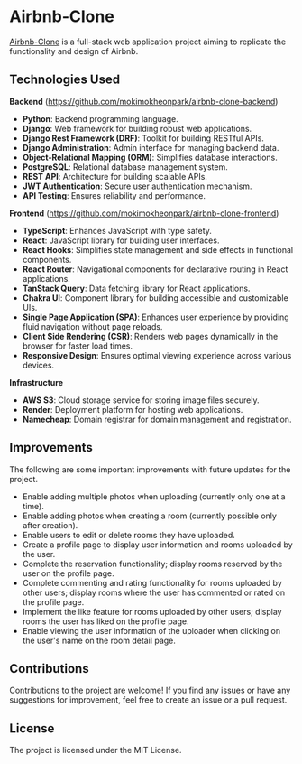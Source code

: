 # Airbnb-Clone

[Airbnb-Clone](https://airbnb-clone-frontend-4e4e.onrender.com/) is a full-stack web application project aiming to replicate the functionality and design of Airbnb.

## Technologies Used

**Backend** (https://github.com/mokimokheonpark/airbnb-clone-backend)

- **Python**: Backend programming language.
- **Django**: Web framework for building robust web applications.
- **Django Rest Framework (DRF)**: Toolkit for building RESTful APIs.
- **Django Administration**: Admin interface for managing backend data.
- **Object-Relational Mapping (ORM)**: Simplifies database interactions.
- **PostgreSQL**: Relational database management system.
- **REST API**: Architecture for building scalable APIs.
- **JWT Authentication**: Secure user authentication mechanism.
- **API Testing**: Ensures reliability and performance.

**Frontend** (https://github.com/mokimokheonpark/airbnb-clone-frontend)

- **TypeScript**: Enhances JavaScript with type safety.
- **React**: JavaScript library for building user interfaces.
- **React Hooks**: Simplifies state management and side effects in functional components.
- **React Router**: Navigational components for declarative routing in React applications.
- **TanStack Query**: Data fetching library for React applications.
- **Chakra UI**: Component library for building accessible and customizable UIs.
- **Single Page Application (SPA)**: Enhances user experience by providing fluid navigation without page reloads.
- **Client Side Rendering (CSR)**: Renders web pages dynamically in the browser for faster load times.
- **Responsive Design**: Ensures optimal viewing experience across various devices.

**Infrastructure**

- **AWS S3**: Cloud storage service for storing image files securely.
- **Render**: Deployment platform for hosting web applications.
- **Namecheap**: Domain registrar for domain management and registration.

## Improvements

The following are some important improvements with future updates for the project.

- Enable adding multiple photos when uploading (currently only one at a time).
- Enable adding photos when creating a room (currently possible only after creation).
- Enable users to edit or delete rooms they have uploaded.
- Create a profile page to display user information and rooms uploaded by the user.
- Complete the reservation functionality; display rooms reserved by the user on the profile page.
- Complete commenting and rating functionality for rooms uploaded by other users; display rooms where the user has commented or rated on the profile page.
- Implement the like feature for rooms uploaded by other users; display rooms the user has liked on the profile page.
- Enable viewing the user information of the uploader when clicking on the user's name on the room detail page.

## Contributions

Contributions to the project are welcome! If you find any issues or have any suggestions for improvement, feel free to create an issue or a pull request.

## License

The project is licensed under the MIT License.
